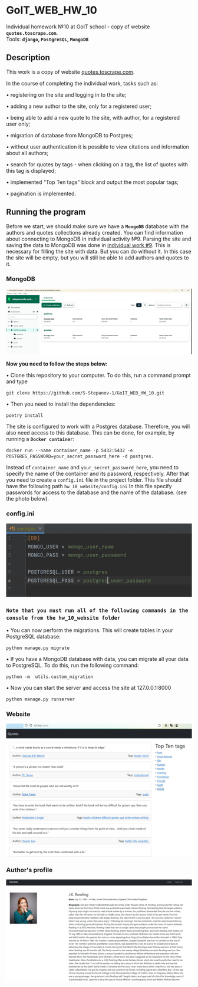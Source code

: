 # GoIT_WEB_HW_10
Individual homework №10 at GoIT school - copy of website **`quotes.toscrape.com`**. <br>Tools: **`django`, `PostgreSQL`, `MongoDB`**

## Description 
This work is a copy of website [quotes.toscrape.com](http://quotes.toscrape.com/).

In the course of completing the individual work, tasks such as: 

• registering on the site and logging in to the site;

• adding a new author to the site, only for a registered user;

• being able to add a new quote to the site, with author, for a registered user only;

• migration of database from MongoDB to Postgres;

• without user authentication it is possible to view citations and information about all authors;

• search for quotes by tags - when clicking on a tag, the list of quotes with this tag is displayed;

• implemented "Top Ten tags" block and output the most popular tags;

• pagination is implemented.


## Running the program

Before we start, we should make sure we have a **`MongoDB`** database with the authors and quotes collections already created. You can find information about connecting to MongoDB in individual activity №9. Parsing the site and saving the data to MongoDB was done in [individual work #9](https://github.com/S-Stepanov-1/GoIT_WEB_HW_9.git). This is necessary for filling the site with data. But you can do without it. In this case the site will be empty, but you will still be able to add authors and quotes to it.
### MongoDB
![Data in database](Pictures/Mongo.jpg)

**Now you need to follow the steps below:**

• Clone this repository to your computer. To do this, run a command prompt and type
```
git clone https://github.com/S-Stepanov-1/GoIT_WEB_HW_10.git
```
• Then you need to install the dependencies:
```
poetry install
```
The site is configured to work with a Postgres database. Therefore, you will also need access to this database. This can be done, for example, by running a **`Docker container`**: 
```
docker run --name container_name -p 5432:5432 -e POSTGRES_PASSWORD=your_secret_password_here -d postgres.
```

Instead of `container_name` and `your_secret_password_here`, you need to specify the name of the container and its password, respectively. 
After that you need to create a `config.ini` file in the project folder. This file should have the following path `hw_10_website/config.ini` In this file specify passwords for access to the database and the name of the database. (see the photo below).

### config.ini
![config_structure](Pictures/config.jpg)


### **`Note that you must run all of the following commands in the console from the hw_10_website folder`**


• You can now perform the migrations. This will create tables in your PostgreSQL database:
```
python manage.py migrate
```

• If you have a MongoDB database with data, you can migrate all your data to PostgreSQL. To do this, run the following command:
```
python -m  utils.custom_migration 
```

• Now you can start the server and access the site at 127.0.0.1:8000
```
python manage.py runserver
```

### Website
![website](Pictures/website.jpg)



### Author's profile
![profile](Pictures/profile.jpg)

